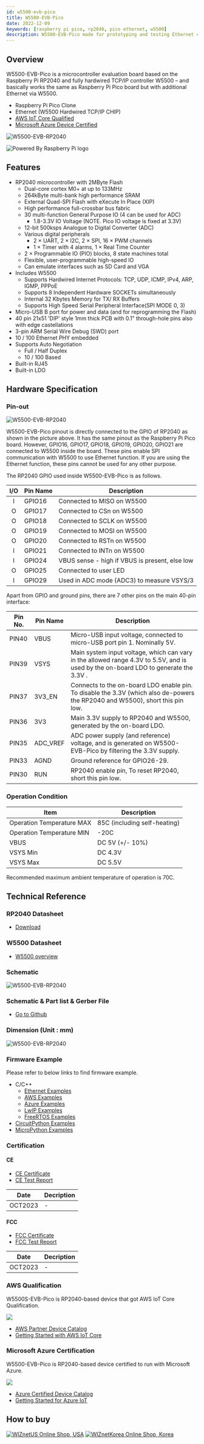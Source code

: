 ```yaml
---
id: w5500-evb-pico
title: W5500-EVB-Pico
date: 2022-12-09
keywords: [raspberry pi pico, rp2040, pico ethernet, w5500]
description: W5500-EVB-Pico made for prototyping and testing Ethernet capabilities on Pico
---
```


## Overview

W5500-EVB-Pico is a microcontroller evaluation board based on the Raspberry Pi RP2040 and fully hardwired TCP/IP controller W5500 – and basically works the same as Raspberry Pi Pico board but with additional Ethernet via W5500.

- Raspberry Pi Pico Clone
- Ethernet (W5500 Hardwired TCP/IP CHIP)
- [AWS IoT Core Qualified](https://devices.amazonaws.com/detail/a3G8a00000311tuEAA/W5500-EVB-Pico)
- [Microsoft Azure Device Certified](https://devicecatalog.azure.com/devices/b278ce42-dde1-46b7-919e-4ae3a5266a3c)

![W5500-EVB-RP2040](/img/products/w5500-evb-pico/w5500_evb_pico_side.png)

![Powered By Raspberry Pi logo](/img/pbp-logo-small.jpg)

## Features

- RP2040 microcontroller with 2MByte Flash
  - Dual-core cortex M0+ at up to 133MHz
  - 264kByte multi-bank high performance SRAM
  - External Quad-SPI Flash with eXecute In Place (XIP)
  - High performance full-crossbar bus fabric
  - 30 multi-function General Purpose IO (4 can be used for ADC)
    - 1.8-3.3V IO Voltage (NOTE. Pico IO voltage is fixed at 3.3V)
  - 12-bit 500ksps Analogue to Digital Converter (ADC)
  - Various digital peripherals
    - 2 × UART, 2 × I2C, 2 × SPI, 16 × PWM channels
    - 1 × Timer with 4 alarms, 1 × Real Time Counter
  - 2 × Programmable IO (PIO) blocks, 8 state machines total
  - Flexible, user-programmable high-speed IO
  - Can emulate interfaces such as SD Card and VGA
- Includes W5500
  - Supports Hardwired Internet Protocols: TCP, UDP, ICMP, IPv4, ARP, IGMP, PPPoE
  - Supports 8 Independent Hardware SOCKETs simultaneously
  - Internal 32 Kbytes Memory for TX/ RX Buffers
  - Supports High Speed Serial Peripheral Interface(SPI MODE 0, 3)
- Micro-USB B port for power and data (and for reprogramming the Flash)
- 40 pin 21x51 'DIP' style 1mm thick PCB with 0.1" through-hole pins also with edge castellations
- 3-pin ARM Serial Wire Debug (SWD) port
- 10 / 100 Ethernet PHY embedded
- Supports Auto Negotiation
  - Full / Half Duplex
  - 10 / 100 Based
- Built-in RJ45
- Built-in LDO

## Hardware Specification

### Pin-out

![W5500-EVB-RP2040](/img/products/w5500-evb-pico/w5500-evb-pico-pinout.png)

W5500-EVB-Pico pinout is directly connected to the GPIO of RP2040 as shown in the picture above. It has the same pinout as the Raspberry Pi Pico board. However, GPIO16, GPIO17, GPIO18, GPIO19, GPIO20, GPIO21 are connected to W5500 inside the board. These pins enable SPI communication with W5500 to use Ethernet function. If you are using the Ethernet function, these pins cannot be used for any other purpose.

The RP2040 GPIO used inside W5500-EVB-Pico is as follows.

| I/O  | Pin Name | Description                                    |
| :--: | -------- | ---------------------------------------------- |
|  I   | GPIO16   | Connected to MISO on W5500                    |
|  O   | GPIO17   | Connected to CSn on W5500                     |
|  O   | GPIO18   | Connected to SCLK on W5500                    |
|  O   | GPIO19   | Connected to MOSI on W5500                    |
|  O   | GPIO20   | Connected to RSTn on W5500                    |
|  I   | GPIO21   | Connected to INTn on W5500                    |
|  I   | GPIO24   | VBUS sense - high if VBUS is present, else low |
|  O   | GPIO25   | Connected to user LED                          |
|  I   | GPIO29   | Used in ADC mode (ADC3) to measure VSYS/3      |

Apart from GPIO and ground pins, there are 7 other pins on the main 40-pin interface:

| Pin No. | Pin Name | Description                                                  |
| ------- | -------- | ------------------------------------------------------------ |
| PIN40   | VBUS     | Micro-USB input voltage, connected to micro-USB port pin 1. Nominally 5V. |
| PIN39   | VSYS     | Main system input voltage, which can vary in the allowed range 4.3V to 5.5V, and is used by the on-board LDO to generate the 3.3V . |
| PIN37   | 3V3_EN   | Connects to the on-board LDO enable pin. To disable the 3.3V (which also de-powers the RP2040 and W5500), short this pin low. |
| PIN36   | 3V3      | Main 3.3V supply to RP2040  and W5500, generated by the on-board LDO. |
| PIN35   | ADC_VREF | ADC power supply (and reference) voltage, and is generated on W5500-EVB-Pico by filtering the 3.3V supply. |
| PIN33   | AGND     | Ground reference for GPIO26-29.                              |
| PIN30   | RUN      | RP2040 enable pin, To reset RP2040, short this pin low.      |

### Operation Condition

| Item                      | Description                  |
| ------------------------- | ---------------------------- |
| Operation Temperature MAX | 85C (including self-heating) |
| Operation Temperature MIN | -20C                         |
| VBUS                      | DC 5V (+/- 10%)              |
| VSYS Min                  | DC 4.3V                      |
| VSYS Max                  | DC 5.5V                      |

Recommended maximum ambient temperature of operation is 70C.

## Technical Reference

### RP2040 Datasheet

- <a href="https://datasheets.raspberrypi.org/rp2040/rp2040-datasheet.pdf" target="_blank">Download</a>

### W5500 Datasheet

- [W5500 overview](Overview.md)

### Schematic

![W5500-EVB-RP2040](/img/products/w5500-evb-pico/w5500_evb_pico_schematic.png)

### Schematic & Part list & Gerber File

- [Go to Github](https://github.com/Wiznet/Hardware-Files-of-WIZnet/tree/master/02_iEthernet/W5500)

### Dimension (Unit : mm)

![W5500-EVB-RP2040](/img/products/w5500-evb-pico/w5500-evb-pico-dimension.png)

### Firmware Example

Please refer to below links to find firmware example.

- C/C++
  - [Ethernet Examples](https://github.com/Wiznet/RP2040-HAT-C)
  - [AWS Examples](https://github.com/Wiznet/RP2040-HAT-AWS-C)
  - [Azure Examples](https://github.com/Wiznet/RP2040-HAT-AZURE-C)
  - [LwIP Examples](https://github.com/Wiznet/RP2040-HAT-LWIP-C)
  - [FreeRTOS Examples](https://github.com/Wiznet/RP2040-HAT-FREERTOS-C)
- [CircuitPython Examples](https://github.com/Wiznet/RP2040-HAT-CircuitPython)
- [MicroPython Examples](https://github.com/Wiznet/RP2040-HAT-MicroPython)


### Certification

#### CE

- <a href="/img/products/w5500-evb-pico/Certificate-CE-W5500-EVB-Pico.pdf" target="_blank">CE Certificate</a>
- <a href="/img/products/w5500-evb-pico/Test-Report-CE-W5500-EVB-Pico.pdf" target="_blank">CE Test Report</a>

| Date    | Decription |
| ------- | ---------- |
| OCT2023 | \-         |

#### FCC

- <a href="/img/products/w5500-evb-pico/Certificate-FCC-W5500-EVB-Pico.pdf" target="_blank">FCC Certificate</a>
- <a href="/img/products/w5500-evb-pico/Test-Report-FCC-W5500-EVB-Pico.pdf" target="_blank">FCC Test Report</a>

| Date    | Decription |
| ------- | ---------- |
| OCT2023 | \-         |

### AWS Qualification

W5500S-EVB-Pico is RP2040-based device that got AWS IoT Core Qualification.

![](/img/osh/w5100s_evb_pico/AWS_DQP_iot_500px.png)

- [AWS Partner Device Catalog](https://devices.amazonaws.com/detail/a3G8a00000311tuEAA/W5500-EVB-Pico)
- <a href="/img/products/w5500-evb-pico/w5500-evb-pico-getting-started-guide-for-aws-iot-core-v1-0-0.pdf" target="_blank">Getting Started with AWS IoT Core</a>

### Microsoft Azure Certification

W5500-EVB-Pico is RP2040-based device certified to run with Microsoft Azure.

![](/img/osh/w5100s_evb_pico/Azure-Certified-Device-Badge_RGB.png)

- [Azure Certified Device Catalog](https://devicecatalog.azure.com/devices/b278ce42-dde1-46b7-919e-4ae3a5266a3c)
- <a href="/img/products/w5500-evb-pico/w5500-evb-pico-getting-started-guide-for-azure-iot-v1-0-1.pdf" target="_blank">Getting Started for Azure IoT</a>

## How to buy

[![WIZnetUS Online Shop, USA](/img/products/w5500-evb-pico/icons/dollar.png)](https://eshop.wiznet.io/shop/module/w5500-evb-pico/)
[![WIZnetKorea Online Shop, Korea](/img/products/w5500-evb-pico/icons/won.png)](http://wiznetshop.io/product/detail.html?product_no=1052&cate_no=54&display_group=1)
